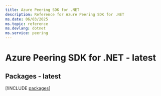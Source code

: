 ```yaml
---
title: Azure Peering SDK for .NET
description: Reference for Azure Peering SDK for .NET
ms.date: 06/03/2025
ms.topic: reference
ms.devlang: dotnet
ms.service: peering
---
```

# Azure Peering SDK for .NET - latest
## Packages - latest
[!INCLUDE [packages](peering-index.md)]